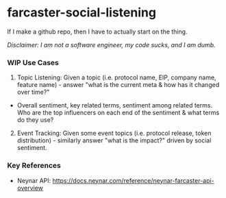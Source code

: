 # farcaster-social-listening
If I make a github repo, then I have to actually start on the thing.

_Disclaimer: I am not a software engineer, my code sucks, and I am dumb._

### WIP Use Cases
1. Topic Listening: Given a topic (i.e. protocol name, EIP, company name, feature name) - answer "what is the current meta & how has it changed over time?"
 - Overall sentiment, key related terms, sentiment among related terms. Who are the top influencers on each end of the sentiment & what terms do they use?
2. Event Tracking: Given some event topics (i.e. protocol release, token distribution) - similarly answer "what is the impact?" driven by social sentiment.

### Key References
- Neynar API: https://docs.neynar.com/reference/neynar-farcaster-api-overview
